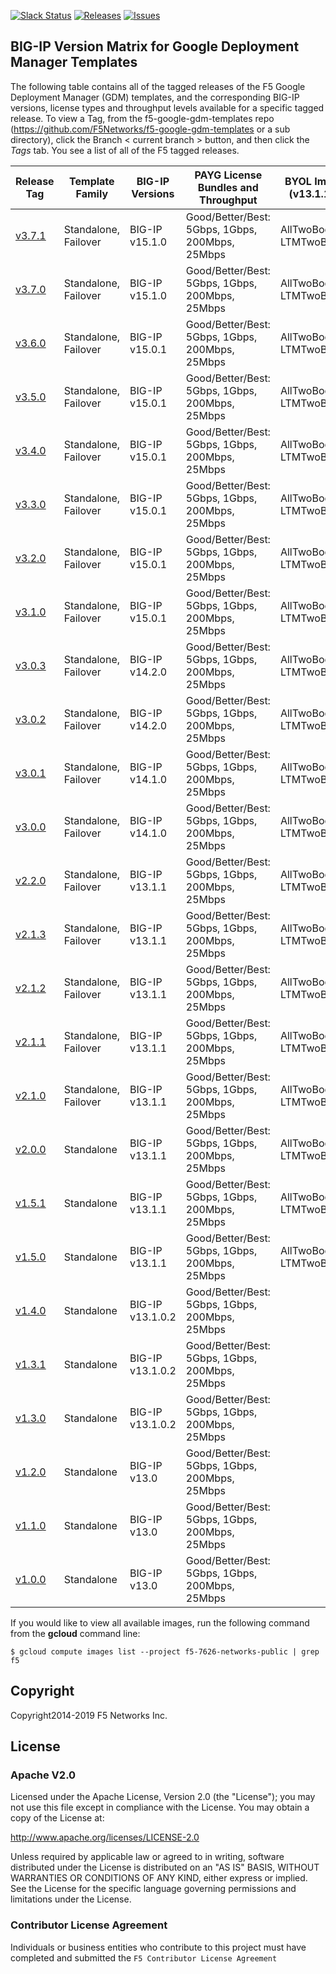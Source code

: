 [![Slack Status](https://f5cloudsolutions.herokuapp.com/badge.svg)](https://f5cloudsolutions.herokuapp.com)
[![Releases](https://img.shields.io/github/release/f5networks/f5-google-gdm-templates.svg)](https://github.com/f5networks/f5-google-gdm-templates/releases)
[![Issues](https://img.shields.io/github/issues/f5networks/f5-google-gdm-templates.svg)](https://github.com/f5networks/f5-google-gdm-templates/issues)
## BIG-IP Version Matrix for Google Deployment Manager Templates
The following table contains all of the tagged releases of the F5 Google Deployment Manager (GDM) templates, and the corresponding BIG-IP versions, license types and throughput levels available for a specific tagged release.  To view a Tag, from the f5-google-gdm-templates repo (https://github.com/F5Networks/f5-google-gdm-templates or a sub directory), click the Branch < current branch > button, and then click the *Tags* tab.  You see a list of all of the F5 tagged releases.

| Release Tag | Template Family | BIG-IP Versions | PAYG License Bundles and Throughput | BYOL Image options (v13.1.1 and later) |
| --- | --- | --- | --- | --- |
| [v3.7.1](https://github.com/F5Networks/f5-google-gdm-templates/releases/tag/v3.7.1) | Standalone, Failover | BIG-IP v15.1.0 | Good/Better/Best: 5Gbps, 1Gbps, 200Mbps, 25Mbps | AllTwoBootLocations, LTMTwoBootLocations |
| [v3.7.0](https://github.com/F5Networks/f5-google-gdm-templates/releases/tag/v3.7.0) | Standalone, Failover | BIG-IP v15.1.0 | Good/Better/Best: 5Gbps, 1Gbps, 200Mbps, 25Mbps | AllTwoBootLocations, LTMTwoBootLocations |
| [v3.6.0](https://github.com/F5Networks/f5-google-gdm-templates/releases/tag/v3.6.0) | Standalone, Failover | BIG-IP v15.0.1 | Good/Better/Best: 5Gbps, 1Gbps, 200Mbps, 25Mbps | AllTwoBootLocations, LTMTwoBootLocations |
| [v3.5.0](https://github.com/F5Networks/f5-google-gdm-templates/releases/tag/v3.5.0) | Standalone, Failover | BIG-IP v15.0.1 | Good/Better/Best: 5Gbps, 1Gbps, 200Mbps, 25Mbps | AllTwoBootLocations, LTMTwoBootLocations |
| [v3.4.0](https://github.com/F5Networks/f5-google-gdm-templates/releases/tag/v3.4.0) | Standalone, Failover | BIG-IP v15.0.1 | Good/Better/Best: 5Gbps, 1Gbps, 200Mbps, 25Mbps | AllTwoBootLocations, LTMTwoBootLocations |
| [v3.3.0](https://github.com/F5Networks/f5-google-gdm-templates/releases/tag/v3.3.0) | Standalone, Failover | BIG-IP v15.0.1 | Good/Better/Best: 5Gbps, 1Gbps, 200Mbps, 25Mbps | AllTwoBootLocations, LTMTwoBootLocations |
| [v3.2.0](https://github.com/F5Networks/f5-google-gdm-templates/releases/tag/v3.2.0) | Standalone, Failover | BIG-IP v15.0.1 | Good/Better/Best: 5Gbps, 1Gbps, 200Mbps, 25Mbps | AllTwoBootLocations, LTMTwoBootLocations |
| [v3.1.0](https://github.com/F5Networks/f5-google-gdm-templates/releases/tag/v3.1.0) | Standalone, Failover | BIG-IP v15.0.1 | Good/Better/Best: 5Gbps, 1Gbps, 200Mbps, 25Mbps | AllTwoBootLocations, LTMTwoBootLocations |
| [v3.0.3](https://github.com/F5Networks/f5-google-gdm-templates/releases/tag/v3.0.3) | Standalone, Failover | BIG-IP v14.2.0 | Good/Better/Best: 5Gbps, 1Gbps, 200Mbps, 25Mbps | AllTwoBootLocations, LTMTwoBootLocations |
| [v3.0.2](https://github.com/F5Networks/f5-google-gdm-templates/releases/tag/v3.0.1) | Standalone, Failover | BIG-IP v14.2.0 | Good/Better/Best: 5Gbps, 1Gbps, 200Mbps, 25Mbps | AllTwoBootLocations, LTMTwoBootLocations |
| [v3.0.1](https://github.com/F5Networks/f5-google-gdm-templates/releases/tag/v3.0.1) | Standalone, Failover | BIG-IP v14.1.0 | Good/Better/Best: 5Gbps, 1Gbps, 200Mbps, 25Mbps | AllTwoBootLocations, LTMTwoBootLocations |
| [v3.0.0](https://github.com/F5Networks/f5-google-gdm-templates/releases/tag/v3.0.0) | Standalone, Failover | BIG-IP v14.1.0 | Good/Better/Best: 5Gbps, 1Gbps, 200Mbps, 25Mbps | AllTwoBootLocations, LTMTwoBootLocations |
| [v2.2.0](https://github.com/F5Networks/f5-google-gdm-templates/releases/tag/v2.2.0) | Standalone, Failover | BIG-IP v13.1.1 | Good/Better/Best: 5Gbps, 1Gbps, 200Mbps, 25Mbps | AllTwoBootLocations, LTMTwoBootLocations |
| [v2.1.3](https://github.com/F5Networks/f5-google-gdm-templates/releases/tag/v2.1.3) | Standalone, Failover | BIG-IP v13.1.1 | Good/Better/Best: 5Gbps, 1Gbps, 200Mbps, 25Mbps | AllTwoBootLocations, LTMTwoBootLocations |
| [v2.1.2](https://github.com/F5Networks/f5-google-gdm-templates/releases/tag/v2.1.2) | Standalone, Failover | BIG-IP v13.1.1 | Good/Better/Best: 5Gbps, 1Gbps, 200Mbps, 25Mbps | AllTwoBootLocations, LTMTwoBootLocations |
| [v2.1.1](https://github.com/F5Networks/f5-google-gdm-templates/releases/tag/v2.1.1) | Standalone, Failover | BIG-IP v13.1.1 | Good/Better/Best: 5Gbps, 1Gbps, 200Mbps, 25Mbps | AllTwoBootLocations, LTMTwoBootLocations |
| [v2.1.0](https://github.com/F5Networks/f5-google-gdm-templates/releases/tag/v2.1.0) | Standalone, Failover | BIG-IP v13.1.1 | Good/Better/Best: 5Gbps, 1Gbps, 200Mbps, 25Mbps | AllTwoBootLocations, LTMTwoBootLocations |
| [v2.0.0](https://github.com/F5Networks/f5-google-gdm-templates/releases/tag/v2.0.0) | Standalone | BIG-IP v13.1.1 | Good/Better/Best: 5Gbps, 1Gbps, 200Mbps, 25Mbps | AllTwoBootLocations, LTMTwoBootLocations |
| [v1.5.1](https://github.com/F5Networks/f5-google-gdm-templates/releases/tag/v1.5.1) | Standalone | BIG-IP v13.1.1 | Good/Better/Best: 5Gbps, 1Gbps, 200Mbps, 25Mbps | AllTwoBootLocations, LTMTwoBootLocations |
| [v1.5.0](https://github.com/F5Networks/f5-google-gdm-templates/releases/tag/v1.5.0) | Standalone | BIG-IP v13.1.1 | Good/Better/Best: 5Gbps, 1Gbps, 200Mbps, 25Mbps | AllTwoBootLocations, LTMTwoBootLocations |
| [v1.4.0](https://github.com/F5Networks/f5-google-gdm-templates/releases/tag/v1.4.0) | Standalone | BIG-IP v13.1.0.2 | Good/Better/Best: 5Gbps, 1Gbps, 200Mbps, 25Mbps | |
| [v1.3.1](https://github.com/F5Networks/f5-google-gdm-templates/releases/tag/v1.3.1) | Standalone | BIG-IP v13.1.0.2 | Good/Better/Best: 5Gbps, 1Gbps, 200Mbps, 25Mbps | |
| [v1.3.0](https://github.com/F5Networks/f5-google-gdm-templates/releases/tag/v1.3.0) | Standalone | BIG-IP v13.1.0.2 | Good/Better/Best: 5Gbps, 1Gbps, 200Mbps, 25Mbps | |
| [v1.2.0](https://github.com/F5Networks/f5-google-gdm-templates/releases/tag/v1.2.0) | Standalone | BIG-IP v13.0 | Good/Better/Best: 5Gbps, 1Gbps, 200Mbps, 25Mbps | |
| [v1.1.0](https://github.com/F5Networks/f5-google-gdm-templates/releases/tag/v1.1.0) | Standalone | BIG-IP v13.0 | Good/Better/Best: 5Gbps, 1Gbps, 200Mbps, 25Mbps | |
| [v1.0.0](https://github.com/F5Networks/f5-google-gdm-templates/releases/tag/v1.0.0) | Standalone | BIG-IP v13.0 | Good/Better/Best: 5Gbps, 1Gbps, 200Mbps, 25Mbps | |

If you would like to view all available images, run the following command from the **gcloud** command line: 

```$ gcloud compute images list --project f5-7626-networks-public | grep f5```

## Copyright

Copyright2014-2019 F5 Networks Inc.


## License

### Apache V2.0

Licensed under the Apache License, Version 2.0 (the "License"); you may not use
this file except in compliance with the License. You may obtain a copy of the
License at:

http://www.apache.org/licenses/LICENSE-2.0

Unless required by applicable law or agreed to in writing, software
distributed under the License is distributed on an "AS IS" BASIS,
WITHOUT WARRANTIES OR CONDITIONS OF ANY KIND, either express or implied.
See the License for the specific language governing permissions and limitations
under the License.


### Contributor License Agreement

Individuals or business entities who contribute to this project must have
completed and submitted the `F5 Contributor License Agreement`
